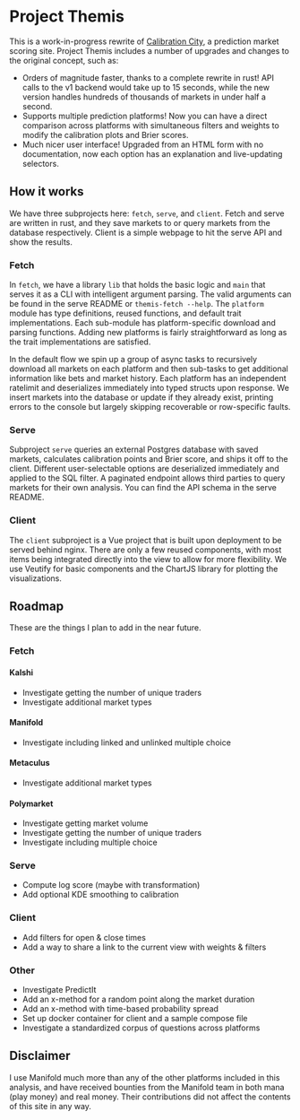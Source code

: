 # Project Themis

This is a work-in-progress rewrite of [Calibration City](https://github.com/wasabipesto/calibration-site), a prediction market scoring site. Project Themis includes a number of upgrades and changes to the original concept, such as:

- Orders of magnitude faster, thanks to a complete rewrite in rust! API calls to the v1 backend would take up to 15 seconds, while the new version handles hundreds of thousands of markets in under half a second.
- Supports multiple prediction platforms! Now you can have a direct comparison across platforms with simultaneous filters and weights to modify the calibration plots and Brier scores.
- Much nicer user interface! Upgraded from an HTML form with no documentation, now each option has an explanation and live-updating selectors.

## How it works

We have three subprojects here: `fetch`, `serve`, and `client`. Fetch and serve are written in rust, and they save markets to or query markets from the database respectively. Client is a simple webpage to hit the serve API and show the results.

### Fetch

In `fetch`, we have a library `lib` that holds the basic logic and `main` that serves it as a CLI with intelligent argument parsing. The valid arguments can be found in the serve README or `themis-fetch --help`. The `platform` module has type definitions, reused functions, and default trait implementations. Each sub-module has platform-specific download and parsing functions. Adding new platforms is fairly straightforward as long as the trait implementations are satisfied.

In the default flow we spin up a group of async tasks to recursively download all markets on each platform and then sub-tasks to get additional information like bets and market history. Each platform has an independent ratelimit and deserializes immediately into typed structs upon response. We insert markets into the database or update if they already exist, printing errors to the console but largely skipping recoverable or row-specific faults.

### Serve

Subproject `serve` queries an external Postgres database with saved markets, calculates calibration points and Brier score, and ships it off to the client. Different user-selectable options are deserialized immediately and applied to the SQL filter. A paginated endpoint allows third parties to query markets for their own analysis. You can find the API schema in the serve README.

### Client

The `client` subproject is a Vue project that is built upon deployment to be served behind nginx. There are only a few reused components, with most items being integrated directly into the view to allow for more flexibility. We use Veutify for basic components and the ChartJS library for plotting the visualizations. 

## Roadmap

These are the things I plan to add in the near future.

### Fetch

#### Kalshi
- Investigate getting the number of unique traders
- Investigate additional market types

#### Manifold
- Investigate including linked and unlinked multiple choice

#### Metaculus
- Investigate additional market types

#### Polymarket
- Investigate getting market volume
- Investigate getting the number of unique traders
- Investigate including multiple choice

### Serve
- Compute log score (maybe with transformation)
- Add optional KDE smoothing to calibration

### Client
- Add filters for open & close times
- Add a way to share a link to the current view with weights & filters

### Other
- Investigate PredictIt
- Add an x-method for a random point along the market duration
- Add an x-method with time-based probability spread
- Set up docker container for client and a sample compose file
- Investigate a standardized corpus of questions across platforms

## Disclaimer
I use Manifold much more than any of the other platforms included in this analysis, and have received bounties from the Manifold team in both mana (play money) and real money. Their contributions did not affect the contents of this site in any way.